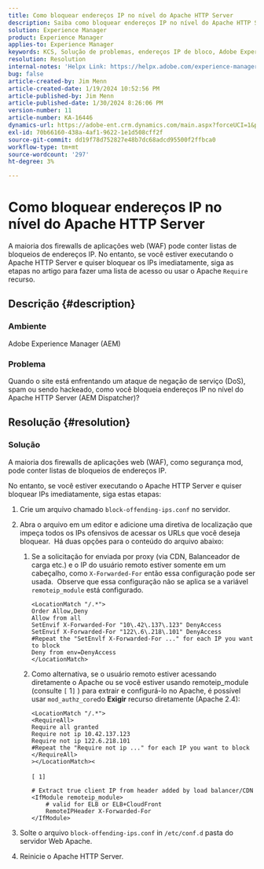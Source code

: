 ```yaml
---
title: Como bloquear endereços IP no nível do Apache HTTP Server
description: Saiba como bloquear endereços IP no nível do Apache HTTP Server.
solution: Experience Manager
product: Experience Manager
applies-to: Experience Manager
keywords: KCS, Solução de problemas, endereços IP de bloco, Adobe Experience Manager, AEM, nível do Apache HTTP Server, ataque de DoS, WAF, Firewall de aplicativo da Web, AEM Dispatcher, recurso Require
resolution: Resolution
internal-notes: 'Helpx Link: https://helpx.adobe.com/experience-manager/kb/block-ips-apache-http-server.html#remoteip_module'
bug: false
article-created-by: Jim Menn
article-created-date: 1/19/2024 10:52:56 PM
article-published-by: Jim Menn
article-published-date: 1/30/2024 8:26:06 PM
version-number: 11
article-number: KA-16446
dynamics-url: https://adobe-ent.crm.dynamics.com/main.aspx?forceUCI=1&pagetype=entityrecord&etn=knowledgearticle&id=d68cc17a-1db7-ee11-a569-6045bd006268
exl-id: 70b66160-438a-4af1-9622-1e1d508cff2f
source-git-commit: dd19f78d752827e48b7dc68adcd95500f2ffbca0
workflow-type: tm+mt
source-wordcount: '297'
ht-degree: 3%

---
```


# Como bloquear endereços IP no nível do Apache HTTP Server


A maioria dos firewalls de aplicações web (WAF) pode conter listas de bloqueios de endereços IP. No entanto, se você estiver executando o Apache HTTP Server e quiser bloquear os IPs imediatamente, siga as etapas no artigo para fazer uma lista de acesso ou usar o Apache `Require` recurso.

## Descrição {#description}


### Ambiente

Adobe Experience Manager (AEM)

### Problema

Quando o site está enfrentando um ataque de negação de serviço (DoS), spam ou sendo hackeado, como você bloqueia endereços IP no nível do Apache HTTP Server (AEM Dispatcher)?


## Resolução {#resolution}


### Solução

A maioria dos firewalls de aplicações web (WAF), como segurança mod, pode conter listas de bloqueios de endereços IP.

No entanto, se você estiver executando o Apache HTTP Server e quiser bloquear IPs imediatamente, siga estas etapas:

1. Crie um arquivo chamado `block-offending-ips.conf` no servidor.
2. Abra o arquivo em um editor e adicione uma diretiva de localização que impeça todos os IPs ofensivos de acessar os URLs que você deseja bloquear.  Há duas opções para o conteúdo do arquivo abaixo:

   1. Se a solicitação for enviada por proxy (via CDN, Balanceador de carga etc.) e o IP do usuário remoto estiver somente em um cabeçalho, como `X-Forwarded-For` então essa configuração pode ser usada.  Observe que essa configuração não se aplica se a variável `remoteip_module` está configurado. 

      ```
      <LocationMatch "/.*">
      Order Allow,Deny
      Allow from all
      SetEnvif X-Forwarded-For "10\.42\.137\.123" DenyAccess
      SetEnvif X-Forwarded-For "122\.6\.218\.101" DenyAccess
      #Repeat the "SetEnvlf X-Forwarded-For ..." for each IP you want to block
      Deny from env=DenyAccess
      </LocationMatch>
      ```


   2. Como alternativa, se o usuário remoto estiver acessando diretamente o Apache ou se você estiver usando remoteip_module (consulte `[` 1`]` ) para extrair e configurá-lo no Apache, é possível usar `mod_authz_core`do <b>Exigir</b> recurso diretamente (Apache 2.4):

      ```
      <LocationMatch "/.*">
      <RequireAll>
      Require all granted
      Require not ip 10.42.137.123
      Require not ip 122.6.218.101
      #Repeat the "Require not ip ..." for each IP you want to block
      </RequireAll>
      ></LocationMatch><
      ```



      `[ 1]`
 <br>

      ```
      # Extract true client IP from header added by load balancer/CDN
      <IfModule remoteip_module>
          # valid for ELB or ELB+CloudFront
          RemoteIPHeader X-Forwarded-For
      </IfModule>
      ```


3. Solte o arquivo `block-offending-ips.conf` in `/etc/conf.d` pasta do servidor Web Apache.
4. Reinicie o Apache HTTP Server.
